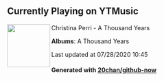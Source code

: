 ## Currently Playing on YTMusic

[<img align="left" width="100" src="https://lh3.googleusercontent.com/sY7jG9fQhbO9aU7GyJLL1lnyewrB-FimsBdpYPOfKV4GcOka_WsQYfE6E6CBeFoCzE94ikIVf7qs8k4">](https://music.youtube.com/channel/UCunB7BiOZ7aN6v6TgCp5dRA)

Christina Perri - A Thousand Years

**Albums**: A Thousand Years

Last updated at 07/28/2020 10:45

#### Generated with [20chan/github-now](https://github.com/20chan/github-now)


<!--
**20chan/20chan** is a ✨ _special_ ✨ repository because its `README.md` (this file) appears on your GitHub profile.

Here are some ideas to get you started:

- 🔭 I’m currently working on ...
- 🌱 I’m currently learning ...
- 👯 I’m looking to collaborate on ...
- 🤔 I’m looking for help with ...
- 💬 Ask me about ...
- 📫 How to reach me: ...
- 😄 Pronouns: ...
- ⚡ Fun fact: ...
-->
